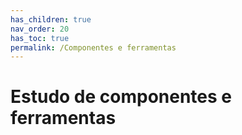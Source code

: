 ```yaml
---
has_children: true
nav_order: 20
has_toc: true
permalink: /Componentes e ferramentas
---
```

# Estudo de componentes e  ferramentas

